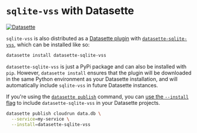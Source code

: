 # `sqlite-vss` with Datasette

[![Datasette](https://img.shields.io/pypi/v/datasette-sqlite-vss.svg?color=B6B6D9&label=Datasette+plugin&logoColor=white&logo=python)](https://datasette.io/plugins/datasette-sqlite-vss)

`sqlite-vss` is also distributed as a [Datasette plugin](https://docs.datasette.io/en/stable/plugins.html) with [`datasette-sqlite-vss`](https://pypi.org/project/datasette-sqlite-vss/), which can be installed like so:

```bash
datasette install datasette-sqlite-vss
```

`datasette-sqlite-vss` is just a PyPi package and can also be installed with `pip`. However, `datasette install` ensures that the plugin will be downloaded in the same Python environment as your Datasette installation, and will automatically include `sqlite-vss` in future Datasette instances.

If you're using the [`datasette publish`](https://docs.datasette.io/en/stable/publish.html) command, you can [use the `--install` flag](https://docs.datasette.io/en/stable/plugins.html#deploying-plugins-using-datasette-publish) to include `datasette-sqlite-vss` in your Datasette projects.

```bash
datasette publish cloudrun data.db \
  --service=my-service \
  --install=datasette-sqlite-vss
```
